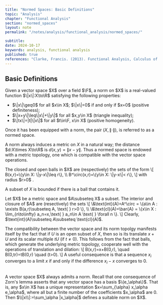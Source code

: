 ```yaml
---
title: "Normed Spaces: Basic Definitions"
topic: "Analysis"
chapter: "Functional Analysis"
section: "normed_spaces"
layout: note
permalink: "/notes/analysis/functional_analysis/normed_spaces/"

subtitle: 
date: 2024-10-17
keywords: analysis, functional analysis
published: true
references: "Clarke, Francis. (2013). Functional Analysis, Calculus of Variations and Optimal Control."
---
```


## Basic Definitions

<div class='definition' name='Normed Space'>
Given a vector space $X$ over a field $\F$, a norm on $X$ is a real-valued function $\|x\|:X\to\R$ satisfying the following properties:
<ul>
    <li>$\|x\|\geq0$ for all $x\in X$; $\|x\|=0$ if and only if $x=0$  (positive definiteness);</li>
    <li>$\|x+y\|\leq\|x\|+\|y\|$ for all $x,y\in X$  (triangle inequality);</li>
    <li>$\|tx\|=|t|\|x\|$ for all $t\in\F, x\in X$  (positive homogeneity). </li>
</ul>

Once it has been equipped with a norm, the pair $(X,\|\cdot\|),$ is referred to as a normed space. 
</div>

A norm always induces a metric on $X$ in a natural way; the distance $d:X\times X\to\R$ is $d(x,y)=\|x-y\|$. Thus a normed space is endowed with a metric topology, one which is compatible with the vector space operations. 

<div class='definition' name='Closed and open balls'>
The closed and open balls in $X$ are (respectively) the sets of the form
\[
B(x,r)=\{y\in X: \|y-x\|\leq r\}, \\
B^\circ(x,r)=\{y\in X: \|y-x\|< r\},
\]
with radius $r>0$ . 
</div>

A subset of $X$ is bounded if there is a ball that contains it. 

<div class='definition' name='Interior and closure of a set'>
Let $X$ be a metric space and $A\subseteq X$ a subset. The interior and closure of $A$ are (resectively) the sets
\[
\&\text{int}(A)=A^\circ = \{a\in A : \exists B(a,r)\subseteq A, \text{ } r>0 \}, \\
\&\text{cl}(A)=\bar{A} = \{x\in X : \lim_{n\to\infty} a_n=x,\text{ } a_n\in A \text{ } \forall n \}. 
\]
Clearly, $\text{int}(A)\subseteq A\subseteq \text{cl}(A)$. 
</div>

The compatibility between the vector space and its norm topolgy manifests itself by the fact that if $U$ is an open subset of $X$, then so is its translate $x+U$ and its scalar multiple $tU$ (if $t\neq 0$). This follows from the fact that balls, which generate the underlying metric topology, cooperate well with the operations of translation and dilation:
\\[
B(x,r)=x+B(0,r), \\quad B(0,tr)=tB(0,r) \\quad (t>0). 
\\]
A useful consequence is that a sequence $x_i$ converges to a limit $x$ if and only if the difference $x_i-x$ converges to 0. 

<br>
A vector space $X$ always admits a norm. Recall that one consequence of Zorn's lemma asserts that any vector space has a basis $\{e_\alpha\}$. That is, any $x\in X$ has a unique representation $x=\sum_{\alpha} x_\alpha e_\alpha$, where all but a finite number of the coefficients $x_\alpha$ are 0. Then $\\|x\\|:=\sum_\alpha |x_\alpha|$ defines a suitable norm on $X$. 

